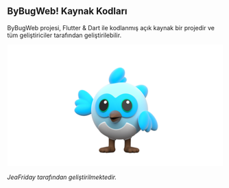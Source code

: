 ## **ByBugWeb! Kaynak Kodları**
ByBugWeb projesi, Flutter & Dart ile kodlanmış açık kaynak bir projedir ve tüm geliştiriciler tarafından geliştirilebilir.

![Flutter Bird](https://raw.githubusercontent.com/JeaFrid/ByBugWeb/master/assets/images/flutterbird1.png)

*JeaFriday tarafından geliştirilmektedir.*

